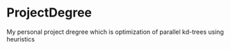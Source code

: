 # ProjectDegree
My personal project dregree which is optimization of parallel kd-trees using heuristics
